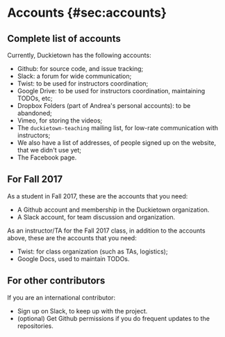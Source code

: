 # Accounts {#sec:accounts}

## Complete list of accounts

Currently, Duckietown has the following accounts:

* Github: for source code, and issue tracking;
* Slack: a forum for wide communication;
* Twist: to  be used for instructors coordination;
* Google Drive: to be used for instructors coordination, maintaining TODOs, etc;
* Dropbox Folders (part of Andrea's personal accounts): to be abandoned;
* Vimeo, for storing the videos;
* The `duckietown-teaching` mailing list, for low-rate communication with instructors;
* We also have a list of addresses, of people signed up on the website, that we didn't use yet;
* The Facebook page.


## For Fall 2017

As a student in Fall 2017, these are the accounts that you need:

- A Github account and membership in the Duckietown organization.
- A Slack account, for team discussion and organization.

As an instructor/TA for the Fall 2017 class, in addition to the accounts above, these are the accounts that you need:

- Twist: for class organization (such as TAs, logistics);
- Google Docs, used to maintain TODOs.

## For other contributors

If you are an international contributor:

- Sign up on Slack, to keep up with the project.
- (optional) Get Github permissions if you do frequent updates to the repositories.
